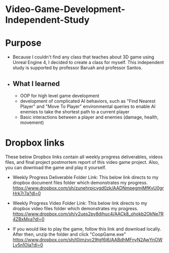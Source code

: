 # Video-Game-Development-Independent-Study


# Purpose

- Because I couldn't find any class that teaches about 3D game using Unreal Engine 4, I decided to create a class for myself. This independent study is supported by professor Baruah and professor Santos. 

- ## What I learned
  - OOP for high level game development
  - development of complicated AI behaviors, such as "Find Nearest Player" and "Move To Player" environmental queries to enable AI enemies to take the shortest path to a current player
  - Basic interactions between a player and enemies (damage, health, movement) 

# Dropbox links
These below Dropbox links contain all weekly progress deliverables, videos files, and final project postmortem report of this video game project. Also, you can download the game and play it yourself. 

- Weekly Progress Deliverable Folder Link:
This below link directs to my dropbox document files folder which demonstrates my progress.
https://www.dropbox.com/sh/zunehrpicvgd0zk/AADNmpegmjMfKyU0grHrk7r7a?dl=0

- Weekly Progress Video Folder Link:
This below link directs to my dropbox video files folder which demonstrates my progress.
https://www.dropbox.com/sh/v2ues2pv8djhuc4/AACk8_ohokb2OkNe7R4ZBxMxa?dl=0

- If you would like to play the game, follow this link and download locally. After then, unzip the folder and click "CoopGame.exe"
https://www.dropbox.com/sh/t0imzvc29tgf6i6/AABdhMFnyN2AwYnOWLy5n1Ola?dl=0

